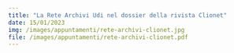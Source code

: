 ```yaml
---
title: "La Rete Archivi Udi nel dossier della rivista Clionet"
date: 15/01/2023
img: /images/appuntamenti/rete-archivi-clionet.jpg
file: /images/appuntamenti/rete-archivi-clionet.pdf
---
```

